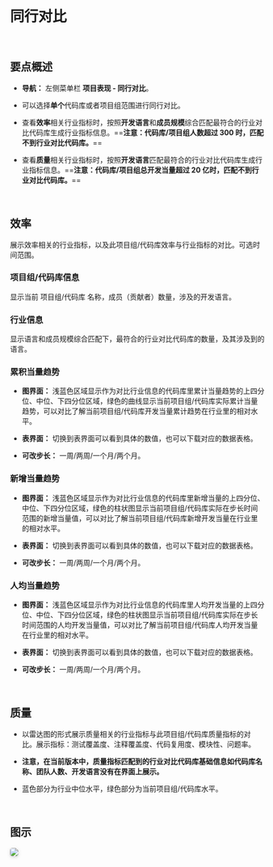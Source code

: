 # 同行对比

<br />

## 要点概述

-   **导航：** 左侧菜单栏 **项目表现 - 同行对比**。

-   可以选择**单个**代码库或者项目组范围进行同行对比。

-   查看**效率**相关行业指标时，按照**开发语言**和**成员规模**综合匹配最符合的行业对比代码库生成行业指标信息。==**注意：代码库/项目组人数超过 300 时，匹配不到行业对比代码库。**==

-   查看**质量**相关行业指标时，按照**开发语言**匹配最符合的行业对比代码库生成行业指标信息。==**注意：代码库/项目组总开发当量超过 20 亿时，匹配不到行业对比代码库。**==

<br />

## 效率

展示效率相关的行业指标，以及此项目组/代码库效率与行业指标的对比。可选时间范围。

### 项目组/代码库信息

显示当前 项目组/代码库 名称，成员（贡献者）数量，涉及的开发语言。

### 行业信息

显示语言和成员规模综合匹配下，最符合的行业对比代码库的数量，及其涉及到的语言。

### 累积当量趋势

-   **图界面：** 浅蓝色区域显示作为对比行业信息的代码库里累计当量趋势的上四分位、中位、下四分位区域，绿色的曲线显示当前项目组/代码库实际累计当量趋势，可以对比了解当前项目组/代码库开发当量累计趋势在行业里的相对水平。

-   **表界面：** 切换到表界面可以看到具体的数值，也可以下载对应的数据表格。

-   **可改步长：** 一周/两周/一个月/两个月。

### 新增当量趋势

-   **图界面：** 浅蓝色区域显示作为对比行业信息的代码库里新增当量的上四分位、中位、下四分位区域，绿色的柱状图显示当前项目组/代码库实际在步长时间范围的新增当量值，可以对比了解当前项目组/代码库新增开发当量在行业里的相对水平。

-   **表界面：** 切换到表界面可以看到具体的数值，也可以下载对应的数据表格。

-   **可改步长：** 一周/两周/一个月/两个月。

### 人均当量趋势

-   **图界面：** 浅蓝色区域显示作为对比行业信息的代码库里人均开发当量的上四分位、中位、下四分位区域，绿色的柱状图显示当前项目组/代码库实际在步长时间范围的人均开发当量值，可以对比了解当前项目组/代码库人均开发当量在行业里的相对水平。

-   **表界面：** 切换到表界面可以看到具体的数值，也可以下载对应的数据表格。

-   **可改步长：** 一周/两周/一个月/两个月。

<br />

## 质量

-   以雷达图的形式展示质量相关的行业指标与此项目组/代码库质量指标的对比。展示指标：测试覆盖度、注释覆盖度、代码复用度、模块性、问题率。

-   **注意，在当前版本中，质量指标匹配到的行业对比代码库基础信息如代码库名称、团队人数、开发语言没有在界面上展示。**

-   蓝色部分为行业中位水平，绿色部分为当前项目组/代码库水平。

<br />

## 图示

<img style="border-radius: 0.3125em;
    box-shadow: 0 2px 4px 0 rgba(34,36,38,.12),0 2px 10px 0 rgba(34,36,38,.08);" src="https://release-note.oss-cn-hongkong.aliyuncs.com/img/Industry.png" />
